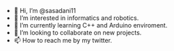 - 👋 Hi, I’m @sasadani11
- 👀 I’m interested in informatics and robotics.
- 🌱 I’m currently learning C++ and Arduino enviroment.
- 💞️ I’m looking to collaborate on new projects.
- 📫 How to reach me by my twitter.

<!---
sasadani11/sasadani11 is a ✨ special ✨ repository because its `README.md` (this file) appears on your GitHub profile.
You can click the Preview link to take a look at your changes.
--->

